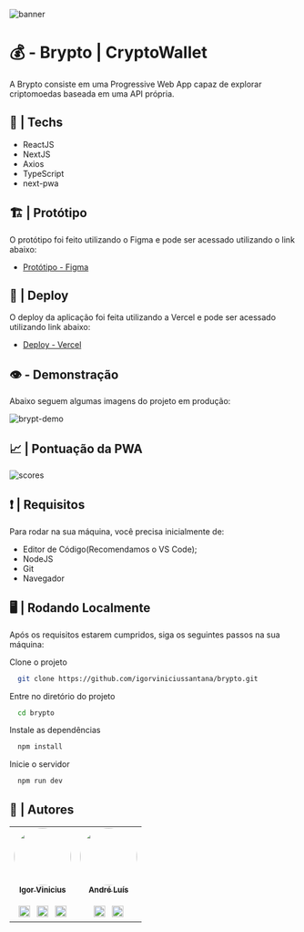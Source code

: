 ![banner](https://user-images.githubusercontent.com/86114583/205924585-adafdc5f-ee01-49cd-aed1-c6e090f1794d.png)


# 💰 - Brypto | CryptoWallet

A Brypto consiste em uma Progressive Web App capaz de explorar
criptomoedas baseada em uma API própria.

## 🔌 | Techs

- ReactJS
- NextJS
- Axios
- TypeScript
- next-pwa

## 🏗 | Protótipo

O protótipo foi feito utilizando o Figma e pode ser acessado utilizando
o link abaixo:

- [Protótipo - Figma]('https://www.figma.com/file/Mi5VFeKtDy6EW1qa2JjmBg/brypto?node-id=0%3A1&t=hLQvefkUWTPacdrm-1')

## 🔗 | Deploy

O deploy da aplicação foi feita utilizando a Vercel e pode ser acessado
utilizando link abaixo:

- [Deploy - Vercel]('https://brypto.vercel.app')

## 👁 - Demonstração

Abaixo seguem algumas imagens do projeto em produção:

![brypt-demo](https://user-images.githubusercontent.com/86114583/205924436-b43db103-3f15-4dfb-9b5c-baa6005671b7.png)


## 📈 | Pontuação da PWA

![scores](https://user-images.githubusercontent.com/86114583/205925631-11f68091-b051-4838-9b0d-a1bea4fc3743.png)


## ❗ | Requisitos

Para rodar na sua máquina, você precisa inicialmente de:

- Editor de Código(Recomendamos o VS Code);
- NodeJS
- Git
- Navegador


## 🖥 | Rodando Localmente

Após os requisitos estarem cumpridos, siga os seguintes passos na sua máquina:

Clone o projeto

```bash
  git clone https://github.com/igorviniciussantana/brypto.git
```

Entre no diretório do projeto

```bash
  cd brypto
```

Instale as dependências

```bash
  npm install
```

Inicie o servidor

```bash
  npm run dev
```

## 👤 | Autores

<table>
  <tr>
  <td align="center"><a href="https://github.com/igorviniciussantana"><img style="border-radius: 50%;" src="https://avatars.githubusercontent.com/u/86114583?v=4" width="100px;" alt=""/><br /><sub><b>Igor Vinicius</b></sub></a><br /><br /><a href="https://linkedin.com/in/igorviniciussantana"><img src="https://user-images.githubusercontent.com/86114583/192514843-1087a34f-74f9-46aa-94fa-e824950af81f.svg" width="20px"/></a>⠀<a href="mailto:igor.santana@estudante.ifms.edu.br"><img src="https://user-images.githubusercontent.com/86114583/192515071-4fa6bce6-6ee9-49ca-9395-c17e74075a20.svg" width="20px"/></a>⠀<a href="https://behance.net/igorvinicius8"><img src="https://user-images.githubusercontent.com/86114583/192515924-e754ab5f-d7bc-416f-a3f9-0b6e3e81eb6c.svg" width="20px"/></a>
    </td>
    <td align="center"><a href="https://github.com/andredochute"><img style="border-radius: 50%;" src="https://avatars.githubusercontent.com/u/86085474?v=4" width="100px;" alt=""/><br /><sub><b>André Luís</b></sub></a><br /><br /><a href="https://www.linkedin.com/in/andr%C3%A9-lu%C3%ADs-7a6354247/"><img src="https://user-images.githubusercontent.com/86114583/192514843-1087a34f-74f9-46aa-94fa-e824950af81f.svg" width="20px"/></a>⠀<a href="mailto:andredochute@gmail.com"><img src="https://user-images.githubusercontent.com/86114583/192515071-4fa6bce6-6ee9-49ca-9395-c17e74075a20.svg" width="20px"/></a>
    </td>
    </tr>
    </table>
